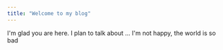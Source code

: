 ```yaml
---
title: "Welcome to my blog"
---
```


I'm glad you are here. I plan to talk about ...
I'm not happy, the world is so bad
